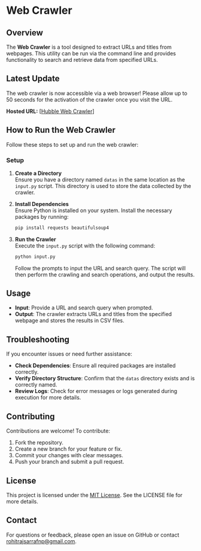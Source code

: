 # Web Crawler

## Overview

The **Web Crawler** is a tool designed to extract URLs and titles from webpages. This utility can be run via the command line and provides functionality to search and retrieve data from specified URLs.

## Latest Update

The web crawler is now accessible via a web browser! Please allow up to 50 seconds for the activation of the crawler once you visit the URL.

**Hosted URL:** [[Hubble Web Crawler](https://hubblewebcrawler.onrender.com/)]

## How to Run the Web Crawler

Follow these steps to set up and run the web crawler:

### Setup

1. **Create a Directory**  
   Ensure you have a directory named `datas` in the same location as the `input.py` script. This directory is used to store the data collected by the crawler.

2. **Install Dependencies**  
   Ensure Python is installed on your system. Install the necessary packages by running:

   ```sh
   pip install requests beautifulsoup4
   ```

3. **Run the Crawler**  
   Execute the `input.py` script with the following command:

   ```sh
   python input.py
   ```

   Follow the prompts to input the URL and search query. The script will then perform the crawling and search operations, and output the results.

## Usage

- **Input**: Provide a URL and search query when prompted.
- **Output**: The crawler extracts URLs and titles from the specified webpage and stores the results in CSV files.

## Troubleshooting

If you encounter issues or need further assistance:

- **Check Dependencies**: Ensure all required packages are installed correctly.
- **Verify Directory Structure**: Confirm that the `datas` directory exists and is correctly named.
- **Review Logs**: Check for error messages or logs generated during execution for more details.

## Contributing

Contributions are welcome! To contribute:

1. Fork the repository.
2. Create a new branch for your feature or fix.
3. Commit your changes with clear messages.
4. Push your branch and submit a pull request.

## License

This project is licensed under the [MIT License](LICENSE). See the LICENSE file for more details.

## Contact

For questions or feedback, please open an issue on GitHub or contact [rohitrajsarrafnp@gmail.com](mailto:rohitrajsarrafnp@gmail.com).